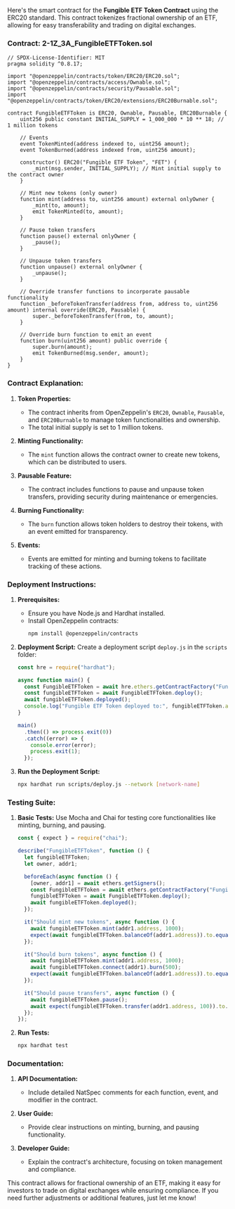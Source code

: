 Here's the smart contract for the **Fungible ETF Token Contract** using the ERC20 standard. This contract tokenizes fractional ownership of an ETF, allowing for easy transferability and trading on digital exchanges.

### Contract: 2-1Z_3A_FungibleETFToken.sol

```solidity
// SPDX-License-Identifier: MIT
pragma solidity ^0.8.17;

import "@openzeppelin/contracts/token/ERC20/ERC20.sol";
import "@openzeppelin/contracts/access/Ownable.sol";
import "@openzeppelin/contracts/security/Pausable.sol";
import "@openzeppelin/contracts/token/ERC20/extensions/ERC20Burnable.sol";

contract FungibleETFToken is ERC20, Ownable, Pausable, ERC20Burnable {
    uint256 public constant INITIAL_SUPPLY = 1_000_000 * 10 ** 18; // 1 million tokens

    // Events
    event TokenMinted(address indexed to, uint256 amount);
    event TokenBurned(address indexed from, uint256 amount);

    constructor() ERC20("Fungible ETF Token", "FET") {
        _mint(msg.sender, INITIAL_SUPPLY); // Mint initial supply to the contract owner
    }

    // Mint new tokens (only owner)
    function mint(address to, uint256 amount) external onlyOwner {
        _mint(to, amount);
        emit TokenMinted(to, amount);
    }

    // Pause token transfers
    function pause() external onlyOwner {
        _pause();
    }

    // Unpause token transfers
    function unpause() external onlyOwner {
        _unpause();
    }

    // Override transfer functions to incorporate pausable functionality
    function _beforeTokenTransfer(address from, address to, uint256 amount) internal override(ERC20, Pausable) {
        super._beforeTokenTransfer(from, to, amount);
    }

    // Override burn function to emit an event
    function burn(uint256 amount) public override {
        super.burn(amount);
        emit TokenBurned(msg.sender, amount);
    }
}
```

### Contract Explanation:

1. **Token Properties:**
   - The contract inherits from OpenZeppelin's `ERC20`, `Ownable`, `Pausable`, and `ERC20Burnable` to manage token functionalities and ownership.
   - The total initial supply is set to 1 million tokens.

2. **Minting Functionality:**
   - The `mint` function allows the contract owner to create new tokens, which can be distributed to users.

3. **Pausable Feature:**
   - The contract includes functions to pause and unpause token transfers, providing security during maintenance or emergencies.

4. **Burning Functionality:**
   - The `burn` function allows token holders to destroy their tokens, with an event emitted for transparency.

5. **Events:**
   - Events are emitted for minting and burning tokens to facilitate tracking of these actions.

### Deployment Instructions:

1. **Prerequisites:**
   - Ensure you have Node.js and Hardhat installed.
   - Install OpenZeppelin contracts:
     ```bash
     npm install @openzeppelin/contracts
     ```

2. **Deployment Script:**
   Create a deployment script `deploy.js` in the `scripts` folder:

   ```javascript
   const hre = require("hardhat");

   async function main() {
     const FungibleETFToken = await hre.ethers.getContractFactory("FungibleETFToken");
     const fungibleETFToken = await FungibleETFToken.deploy();
     await fungibleETFToken.deployed();
     console.log("Fungible ETF Token deployed to:", fungibleETFToken.address);
   }

   main()
     .then(() => process.exit(0))
     .catch((error) => {
       console.error(error);
       process.exit(1);
     });
   ```

3. **Run the Deployment Script:**
   ```bash
   npx hardhat run scripts/deploy.js --network [network-name]
   ```

### Testing Suite:

1. **Basic Tests:**
   Use Mocha and Chai for testing core functionalities like minting, burning, and pausing.

   ```javascript
   const { expect } = require("chai");

   describe("FungibleETFToken", function () {
     let fungibleETFToken;
     let owner, addr1;

     beforeEach(async function () {
       [owner, addr1] = await ethers.getSigners();
       const FungibleETFToken = await ethers.getContractFactory("FungibleETFToken");
       fungibleETFToken = await FungibleETFToken.deploy();
       await fungibleETFToken.deployed();
     });

     it("Should mint new tokens", async function () {
       await fungibleETFToken.mint(addr1.address, 1000);
       expect(await fungibleETFToken.balanceOf(addr1.address)).to.equal(1000);
     });

     it("Should burn tokens", async function () {
       await fungibleETFToken.mint(addr1.address, 1000);
       await fungibleETFToken.connect(addr1).burn(500);
       expect(await fungibleETFToken.balanceOf(addr1.address)).to.equal(500);
     });

     it("Should pause transfers", async function () {
       await fungibleETFToken.pause();
       await expect(fungibleETFToken.transfer(addr1.address, 100)).to.be.revertedWith("Pausable: paused");
     });
   });
   ```

2. **Run Tests:**
   ```bash
   npx hardhat test
   ```

### Documentation:

1. **API Documentation:**
   - Include detailed NatSpec comments for each function, event, and modifier in the contract.

2. **User Guide:**
   - Provide clear instructions on minting, burning, and pausing functionality.

3. **Developer Guide:**
   - Explain the contract's architecture, focusing on token management and compliance.

This contract allows for fractional ownership of an ETF, making it easy for investors to trade on digital exchanges while ensuring compliance. If you need further adjustments or additional features, just let me know!